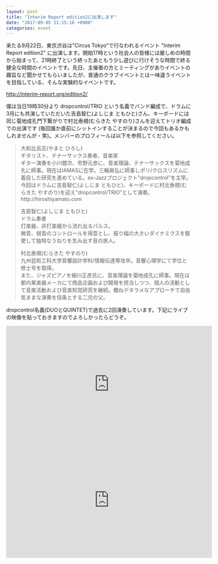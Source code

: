```yaml
---
layout: post
title: "Interim Report edition2に出演します"
date: "2017-09-05 21:15:16 +0900"
categories: event
---
```

来たる9月22日、東京渋谷は"Circus Tokyo"で行なわれるイベント "Interim Report edition2" に出演します。開始17時という社会人の皆様には厳しめの時間から始まって、21時終了という終ったあともう少し遊びに行けそうな時間で終る健全な時間のイベントです。先日、主催者の方とミーティングがありイベントの趣旨など聞かせてもらいましたが、普通のクラブイベントとは一味違うイベントを目指している、そんな実験的なイベントです。

<a href="http://interim-report.org/edition2/">http://interim-report.org/edition2/</a>

僕は当日19時30分より dropcontrol/TRIO という名義でバンド編成で、ドラムに3月にも共演していただいた吉島智仁(よしじま ともひと)さん、キーボードには同じ菊地成孔門下繋がりで村北泰規(むらきた やすのり)さんを迎えてトリオ編成での出演です (毎回誰か直前にシットインすることが決まるので今回もあるかもしれませんが・笑)。メンバーのプロフィールは以下を参照してください。

<blockquote>
<p>
大和比呂志(やまと ひろし)<br />
ギタリスト、テナーサックス奏者、音楽家<br />
ギター演奏を小川銀次、市野元彦に、音楽理論、テナーサックスを菊地成孔に師事。現在はIAMASに在学。三輪眞弘に師事しポリ/クロスリズムに着目した研究を進めている。ex-Jazzプロジェクト"dropcontrol"を主宰。今回はドラムに吉島智仁(よしじま ともひと)、キーボードに村北泰規(むらきた やすのり)を迎え"dropcontrol/TRIO”として演奏。<br />
http://hiroshiyamato.com
</p>

<p>
吉島智仁(よしじま ともひと)<br />
ドラム奏者<br />
打楽器、非打楽器から流れ出るパルス。<br />
微音、弱音のコントロールを得意とし、振り幅の大きいダイナミクスを駆使して独特なうねりを生み出す音の旅人。
</p>

<p>
村北泰規(むらきた やすのり)<br />
九州芸術工科大学音響設計学科/情報伝達専攻卒。音響心理学にて学位と修士号を取得。</br>
また、ジャズピアノを細川正彦氏に、音楽理論を菊地成孔に師事。現在は都内某楽器メーカにて商品企画および開発を担当しつつ、個人の活動として音楽活動および音楽知覚研究を継続。概ねデタラメなアプローチで自由気ままな演奏を信条とする二児の父。
</p>
</blockquote>

dropcontrol名義(DUOとQUINTET)で過去に2回演奏しています。下記にライブの映像を貼っておきますのでよろしかったらどうぞ。

<iframe width="560" height="315" src="https://www.youtube.com/embed/2SS6UumYiyw" frameborder="0" allowfullscreen></iframe>

<iframe width="560" height="315" src="https://www.youtube.com/embed/81oXx8oXbtI" frameborder="0" allowfullscreen></iframe>
